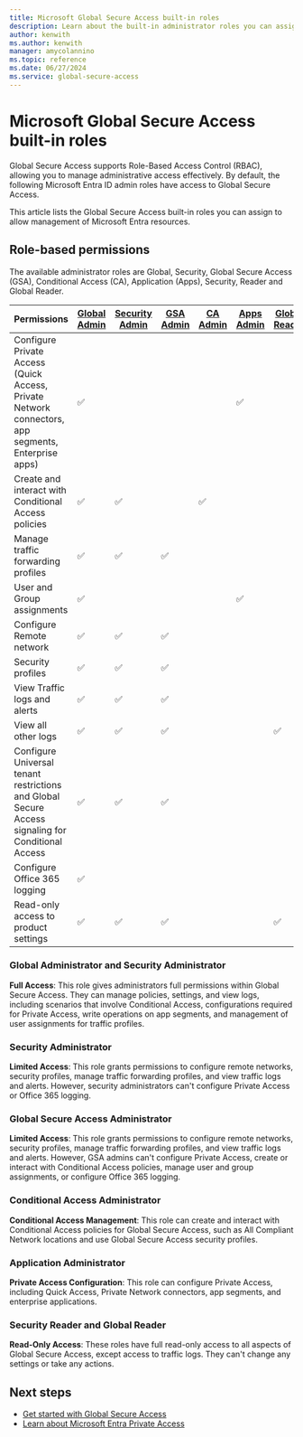 ```yaml
---
title: Microsoft Global Secure Access built-in roles 
description: Learn about the built-in administrator roles you can assign to manage Global Secure Access permissions.
author: kenwith
ms.author: kenwith
manager: amycolannino
ms.topic: reference
ms.date: 06/27/2024
ms.service: global-secure-access
---
```


# Microsoft Global Secure Access built-in roles

Global Secure Access supports Role-Based Access Control (RBAC), allowing you to manage administrative access effectively. By default, the following Microsoft Entra ID admin roles have access to Global Secure Access.

This article lists the Global Secure Access built-in roles you can assign to allow management of Microsoft Entra resources.

## Role-based permissions

The available administrator roles are Global, Security, Global Secure Access (GSA), Conditional Access (CA), Application (Apps), Security, Reader and Global Reader. 

| Permissions | [Global Admin](#global-administrator-and-security-administrator) | [Security Admin](#global-administrator-and-security-administrator) | [GSA Admin](#global-secure-access-administrator) | [CA Admin](#conditional-access-administrator) | [Apps Admin](#application-administrator) | [Global Reader](#security-reader-and-global-reader) | [Security Reader](#security-reader-and-global-reader) |
| --- | --- | --- | --- | --- | --- | --- | --- |
| Configure Private Access (Quick Access, Private Network connectors, app segments, Enterprise apps) | ✅ |  |  |  | ✅ |  |  |
| Create and interact with Conditional Access policies | ✅ | ✅ |  | ✅ |  |  |  |
| Manage traffic forwarding profiles | ✅ | ✅ | ✅ |  |  |  |  |
| User and Group assignments | ✅ |  |  |  | ✅ |  |  |
| Configure Remote network | ✅ | ✅ | ✅ |  |  |  |  |
| Security profiles | ✅ | ✅ | ✅ |  |  |  |  |
| View Traffic logs and alerts | ✅ | ✅ | ✅ |  |  |  |  |
| View all other logs | ✅ | ✅ | ✅ |  |  | ✅ | ✅ |
| Configure Universal tenant restrictions and Global Secure Access signaling for Conditional Access | ✅ | ✅ | ✅ |  |  |  |  |
| Configure Office 365 logging | ✅ |  |  |  |  |  |  |
| Read-only access to product settings | ✅ | ✅ | ✅ |  |  | ✅ | ✅ |


### Global Administrator and Security Administrator 

**Full Access**: This role gives administrators full permissions within Global Secure Access. They can manage policies, settings, and view logs, including scenarios that involve Conditional Access, configurations required for Private Access, write operations on app segments, and management of user assignments for traffic profiles. 

### Security Administrator 

**Limited Access**: This role grants permissions to configure remote networks, security profiles, manage traffic forwarding profiles, and view traffic logs and alerts. However, security administrators can't configure Private Access or Office 365 logging. 

### Global Secure Access Administrator

**Limited Access**: This role grants permissions to configure remote networks, security profiles, manage traffic forwarding profiles, and view traffic logs and alerts. However, GSA admins can't configure Private Access, create or interact with Conditional Access policies, manage user and group assignments, or configure Office 365 logging. 

### Conditional Access Administrator 

**Conditional Access Management**: This role can create and interact with Conditional Access policies for Global Secure Access, such as All Compliant Network locations and use Global Secure Access security profiles. 

### Application Administrator 

**Private Access Configuration**: This role can configure Private Access, including Quick Access, Private Network connectors, app segments, and enterprise applications. 

### Security Reader and Global Reader

**Read-Only Access**: These roles have full read-only access to all aspects of Global Secure Access, except access to traffic logs. They can't change any settings or take any actions. 

## Next steps
- [Get started with Global Secure Access](how-to-get-started-with-global-secure-access.md)
- [Learn about Microsoft Entra Private Access](concept-private-access.md)